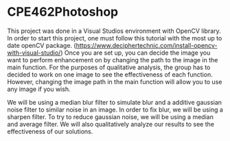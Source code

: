 # CPE462Photoshop

This project was done in a Visual Studios environment with OpenCV library. In order to start this project, one must follow this tutorial with the most up to date openCV package. (https://www.deciphertechnic.com/install-opencv-with-visual-studio/)
Once you are set up, you can decide the image you want to perform enhancement on by changing the path to the image in the main function. For the purposes of qualitative analysis, the group has to decided to work on one image to see the effectiveness of each function. However, changing the image path in the main function will allow you to use any image if you wish.

We will be using a median blur filter to simulate blur and a additive gaussian noise filter to similar noise in an image. In order to fix blur, we will be using a sharpen filter. To try to reduce gaussian noise, we will be using a median and average filter. We will also qualitatively analyze our results to see the effectiveness of our solutions.

